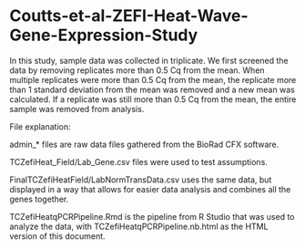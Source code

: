 # Coutts-et-al-ZEFI-Heat-Wave-Gene-Expression-Study

In this study, sample data was collected in triplicate. We first screened the data by removing replicates more than 0.5 Cq from the mean. When multiple replicates were more than 0.5 Cq from the mean, the replicate more than 1 standard deviation from the mean was removed and a new mean was calculated. If a replicate was still more than 0.5 Cq from the mean, the entire sample was removed from analysis.

File explanation:

admin_* files are raw data files gathered from the BioRad CFX software.

TCZefiHeat_Field/Lab_Gene.csv files were used to test assumptions.

FinalTCZefiHeatField/LabNormTransData.csv uses the same data, but displayed in a way that allows for easier data analysis and combines all the genes together.

TCZefiHeatqPCRPipeline.Rmd is the pipeline from R Studio that was used to analyze the data, with TCZefiHeatqPCRPipeline.nb.html as the HTML version of this document.
